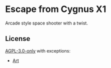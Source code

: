 # Escape from Cygnus X1

Arcade style space shooter with a twist.

## License

[AGPL-3.0-only](./LICENSE) with exceptions:
- [Art](./art/LICENSE)
